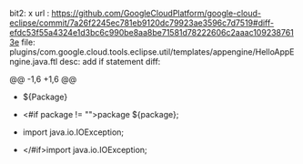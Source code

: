 bit2: x
url : https://github.com/GoogleCloudPlatform/google-cloud-eclipse/commit/7a26f2245ec781eb9120dc79923ae3596c7d7519#diff-efdc53f55a4324e1d3bc6c990be8aa8be71581d78222606c2aaac1092387613e
file: plugins/com.google.cloud.tools.eclipse.util/templates/appengine/HelloAppEngine.java.ftl
desc: add if statement
diff: 

@@ -1,6 +1,6 @@
- ${Package}
+ <#if package != "">package ${package};
 
- import java.io.IOException;
+ </#if>import java.io.IOException;

